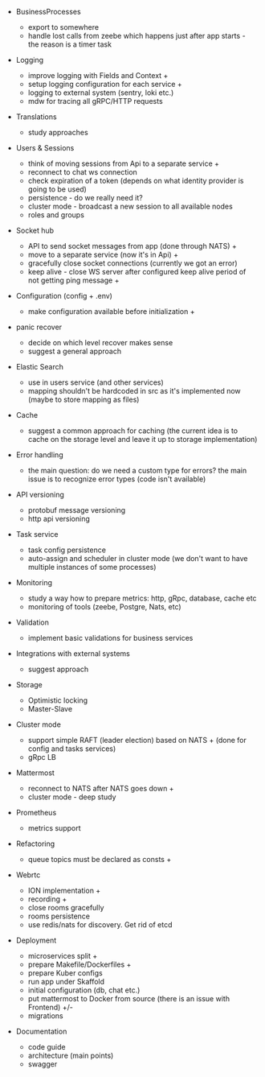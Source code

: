 - BusinessProcesses
    - export to somewhere 
    - handle lost calls from zeebe which happens just after app starts - the reason is a timer task

- Logging
    - improve logging with Fields and Context + 
    - setup logging configuration for each service +
    - logging to external system (sentry, loki etc.)
    - mdw for tracing all gRPC/HTTP requests

- Translations
    - study approaches 

- Users & Sessions
    - think of moving sessions from Api to a separate service + 
    - reconnect to chat ws connection 
    - check expiration of a token (depends on what identity provider is going to be used)
    - persistence - do we really need it?
    - cluster mode - broadcast a new session to all available nodes
    - roles and groups

- Socket hub 
    - API to send socket messages from app (done through NATS) + 
    - move to a separate service (now it's in Api) +
    - gracefully close socket connections (currently we got an error)
    - keep alive - close WS server after configured keep alive period of not getting ping message +

- Configuration (config + .env) 
    - make configuration available before initialization +

- panic recover
    - decide on which level recover makes sense
    - suggest a general approach

- Elastic Search
    - use in users service (and other services)
    - mapping shouldn't be hardcoded in src as it's implemented now (maybe to store mapping as files)

- Cache
    - suggest a common approach for caching (the current idea is to cache on the storage level and leave it up to storage implementation) 

- Error handling
    - the main question: do we need a custom type for errors? the main issue is to recognize error types (code isn't available)
    
- API versioning
    - protobuf message versioning
    - http api versioning

- Task service
    - task config persistence
    - auto-assign and scheduler in cluster mode (we don't want to have multiple instances of some processes)

- Monitoring
    - study a way how to prepare metrics: http, gRpc, database, cache etc
    - monitoring of tools (zeebe, Postgre, Nats, etc)

- Validation 
    - implement basic validations for business services
    
- Integrations with external systems
    - suggest approach
    
- Storage
    - Optimistic locking
    - Master-Slave 
    
- Cluster mode 
    - support simple RAFT (leader election) based on NATS +  (done for config and tasks services)
    - gRpc LB
    
- Mattermost
    - reconnect to NATS after NATS goes down +
    - cluster mode - deep study 
    
- Prometheus
    - metrics support

- Refactoring
    - queue topics must be declared as consts + 
    
- Webrtc
    - ION implementation +
    - recording + 
    - close rooms gracefully
    - rooms persistence
    - use redis/nats for discovery. Get rid of etcd

- Deployment
    - microservices split +
    - prepare Makefile/Dockerfiles +
    - prepare Kuber configs 
    - run app under Skaffold
    - initial configuration (db, chat etc.)
    - put mattermost to Docker from source (there is an issue with Frontend) +/-
    - migrations
     
- Documentation
    - code guide
    - architecture (main points)
    - swagger